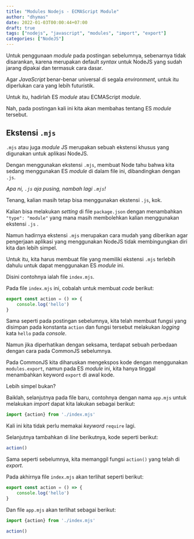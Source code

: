 ```yaml
---
title: "Modules Nodejs - ECMAScript Module"
author: "dhymas"
date: 2022-01-03T00:00:44+07:00
draft: true
tags: ["nodejs", "javascript", "modules", "import", "export"]
categories: ["NodeJS"]
---
```


Untuk penggunaan _module_ pada postingan sebelumnya, sebenarnya tidak disarankan, karena merupakan default _syntax_ untuk NodeJS yang sudah jarang dipakai dan termasuk cara dasar.

Agar _JavaScript_ benar-benar universal di segala _environment_, untuk itu diperlukan cara yang lebih futuristik.

Untuk itu, hadirlah ES _module_ atau ECMAScript _module_.

Nah, pada postingan kali ini kita akan membahas tentang ES _module_ tersebut.

<!--Sebelum memulai, hal yang harus kita lakukan adalah memberi tahu kepada NodeJS, berapa versi _module_ yang kita inginkan.-->

<!--Ada beberapa cara yang dapat kita lakukan.-->

## Ekstensi `.mjs`

`.mjs` atau juga _module_ JS merupakan sebuah ekstensi khusus yang digunakan untuk aplikasi NodeJS.

Dengan menggunakan ekstensi `.mjs`, membuat Node tahu bahwa kita sedang menggunakan ES _module_ di dalam file ini, dibandingkan dengan `.js`.

_Apa ni, `.js` aja pusing, nambah lagi `.mjs`!_

Tenang, kalian masih tetap bisa menggunakan ekstensi `.js`, kok.

Kalian bisa melakukan _setting_ di file `package.json` dengan menambahkan `"type": "module"` yang mana masih membolehkan kalian menggunakan ekstensi `.js` .

Namun hadirnya ekstensi `.mjs` merupakan cara mudah yang diberikan agar pengerjaan aplikasi yang menggunakan NodeJS tidak membingungkan diri kita dan lebih simpel.

Untuk itu, kita harus membuat file yang memiliki ekstensi `.mjs` terlebih dahulu untuk dapat menggunakan ES _module_ ini.

Disini contohnya ialah file `index.mjs`. 

Pada file `index.mjs` ini, cobalah untuk membuat _code_ berikut:

``` javascript
export const action = () => {
	console.log('hello')
}
```

Sama seperti pada postingan sebelumnya, kita telah membuat fungsi yang disimpan pada konstanta `action` dan fungsi tersebut melakukan _logging_ kata `hello` pada _console_.

Namun jika diperhatikan dengan seksama, terdapat sebuah perbedaan dengan cara pada CommonJS sebelumnya.

Pada CommonJS kita diharuskan mengekspos kode dengan menggunakan `modules.export`, namun pada ES _module_ ini, kita hanya tinggal menambahkan keyword `export` di awal kode.

Lebih simpel bukan?

Baiklah, selanjutnya pada file baru, contohnya dengan nama `app.mjs` untuk melakukan _import_ dapat kita lakukan sebagai berikut:

```javascript
import {action} from './index.mjs'
```

Kali ini kita tidak perlu memakai _keyword_ `require` lagi.

Selanjutnya tambahkan di _line_ berikutnya, kode seperti berikut:

```javascript
action()
```

Sama seperti sebelumnya, kita memanggil fungsi `action()` yang telah di _export_.

Pada akhirnya file `index.mjs` akan terlihat seperti berikut:

```javascript
export const action = () => {
	console.log('hello')
}
```

Dan file `app.mjs` akan terlihat sebagai berikut:

```javascript
import {action} from './index.mjs'

action()
```



